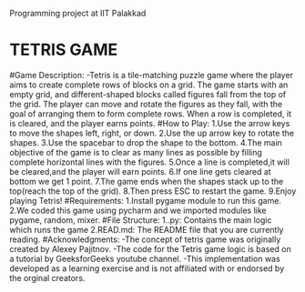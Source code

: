Programming project at IIT Palakkad
# TETRIS GAME #
#Game Description:
-Tetris is a tile-matching puzzle game where the player aims to create complete rows of blocks on a grid. The game starts with an empty grid, and different-shaped blocks called figures fall from the top of the grid. The player can move and rotate the figures as they fall, with the goal of arranging them to form complete rows. When a row is completed, it is cleared, and the player earns points.
#How to Play:
1.Use the arrow keys to move the shapes left, right, or down.
2.Use the up arrow key to rotate the shapes.
3.Use the spacebar to drop the shape to the bottom.
4.The main objective of the game is to clear as many lines as possible by filling complete horizontal lines with the figures.
5.Once a line is completed,it will be cleared,and the player will earn points.
6.If one line gets cleared at bottom we get 1 point.
7.The game ends when the shapes stack up to the top(reach the top of the grid).
8.Then press ESC to restart the game.
9.Enjoy playing Tetris!
#Requirements:
1.Install pygame module to run this game.
2.We coded this game using pycharm and we imported modules like pygame, random, mixer.
#File Structure:
1..py: Contains the main logic which runs the game
2.READ.md: The README file that you are currently reading.
#Acknowledgments:
-The concept of tetris game was originally created by Alexey Pajitnov.
-The code for the Tetris game logic is based on a tutorial by GeeksforGeeks  youtube channel.
-This implementation was developed as a learning exercise and is not affiliated with or endorsed by the orginal creators.
